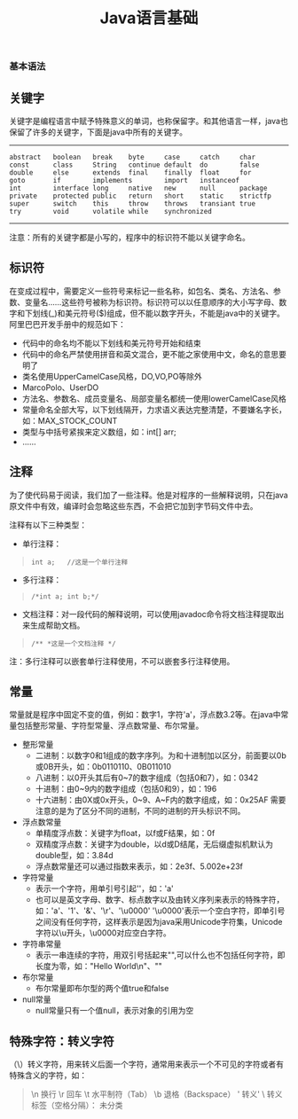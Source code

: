 ﻿---
layout: post
title: "Java语言基础"
data: 2017-12-24
description: "关键字 标识符 常量 转义字符"
tag: JavaSE
---

### 基本语法 ###

关键字
--
关键字是编程语言中赋予特殊意义的单词，也称保留字。和其他语言一样，java也保留了许多的关键字，下面是java中所有的关键字。


----------

    abstract   boolean   break    byte     case     catch     char   
    const      class     String   continue default  do        false
    double     else      extends  final    finally  float     for
    goto       if        implements        import   instanceof
    int        interface long     native   new      null      package
    private    protected public   return   short    static    strictfp
    super      switch    this     throw    throws   transiant true
    try        void      volatile while    synchronized


----------
注意：所有的关键字都是小写的，程序中的标识符不能以关键字命名。

标识符
--
在变成过程中，需要定义一些符号来标记一些名称，如包名、类名、方法名、参数、变量名……这些符号被称为标识符。标识符可以以任意顺序的大小写字母、数字和下划线(_)和美元符号($)组成，但不能以数字开头，不能是java中的关键字。
阿里巴巴开发手册中的规范如下：

- 代码中的命名均不能以下划线和美元符号开始和结束
- 代码中的命名严禁使用拼音和英文混合，更不能之家使用中文，命名的意思要明了
- 类名使用UpperCamelCase风格，DO,VO,PO等除外
 - MarcoPolo、UserDO
- 方法名、参数名、成员变量名、局部变量名都统一使用lowerCamelCase风格
- 常量命名全部大写，以下划线隔开，力求语义表达完整清楚，不要嫌名字长，如：MAX_STOCK_COUNT
- 类型与中括号紧挨来定义数组，如：int[] arr;
- ……

注释
--
为了使代码易于阅读，我们加了一些注释。他是对程序的一些解释说明，只在java原文件中有效，编译时会忽略这些东西，不会把它加到字节码文件中去。

注释有以下三种类型：

- 单行注释： 
> `int a;   //这是一个单行注释`
- 多行注释：  
> `/*int a;
    int b;*/`

- 文档注释：对一段代码的解释说明，可以使用javadoc命令将文档注释提取出来生成帮助文档。
> `/**
    *这是一个文档注释
    */`

注：多行注释可以嵌套单行注释使用，不可以嵌套多行注释使用。

常量
--
常量就是程序中固定不变的值，例如：数字1，字符'a'，浮点数3.2等。在java中常量包括整形常量、字符型常量、浮点数常量、布尔常量。

 - 整形常量
    - 二进制：以数字0和1组成的数字序列。为和十进制加以区分，前面要以0b或0B开头，如：0b0110110、0B011010
    - 八进制：以0开头其后有0~7的数字组成（包括0和7），如：0342
    - 十进制：由0~9内的数字组成（包括0和9），如：196
    - 十六进制：由0X或0x开头，0~9、A~F内的数字组成，如：0x25AF
    需要注意的是为了区分不同的进制，不同的进制的开头标识不同。
 - 浮点数常量
    - 单精度浮点数：关键字为float，以f或F结果，如：0f
    - 双精度浮点数：关键字为double，以d或D结尾，无后缀虚拟机默认为double型，如：3.84d
    - 浮点数常量还可以通过指数来表示，如：2e3f、5.002e+23f
 - 字符常量
    - 表示一个字符，用单引号引起''，如：'a'
    - 也可以是英文字母、数字、标点数字以及由转义序列来表示的特殊字符，如：'a'、'1'、'&'、'\r'、'\u0000'
    '\u0000'表示一个空白字符，即单引号之间没有任何字符，这样表示是因为java采用Unicode字符集，Unicode字符以\u开头，\u0000对应空白字符。
 - 字符串常量
    - 表示一串连续的字符，用双引号括起来"",可以什么也不包括任何字符，即长度为零，如："Hello World\n"、"" 
 - 布尔常量
    - 布尔常量即布尔型的两个值true和false
 - null常量
    - null常量只有一个值null，表示对象的引用为空 

特殊字符：转义字符
--
（\）转义字符，用来转义后面一个字符，通常用来表示一个不可见的字符或者有特殊含义的字符，如：

> \n  换行        \r  回车       \t  水平制符（Tab）       \b   退格（Backspace）
  \'  转义'       \\  转义\
    标签（空格分隔）： 未分类





